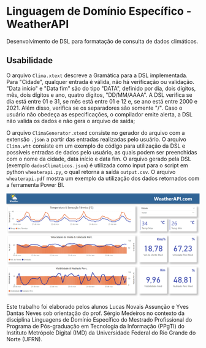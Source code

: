 # Linguagem de Domínio Específico - WeatherAPI

Desenvolvimento de DSL para formatação de consulta de dados climáticos.

## Usabilidade

O arquivo <code>Clima.xtext</code> descreve a Gramática para a DSL implementada. Para "Cidade", qualquer entrada é válida, não há verificação ou validação. "Data início" e "Data fim" são do tipo "DATA", definido por dia, dois dígitos, mês, dois dígitos e ano, quatro dígitos, "DD/MM/AAAA". A DSL verifica se dia está entre 01 e 31, se mês está entre 01 e 12 e, se ano está entre 2000 e 2021. Além disso, verifica se os separadores são somente "/". Caso o usuário não obedeça as especificações, o compilador emite alerta, a DSL não valida os dados e não gera o arquivo de saída;

O arquivo <code>ClimaGenerator.xtend</code> consiste no gerador do arquivo com a extensão <code>.json</code> a partir das entradas realizadas pelo usuário. O arquivo <code>Clima.wht</code> consiste em um exemplo de código para utilização da DSL e possíveis entradas de dados pelo usuário, as quais podem ser preenchidas com o nome da cidade, data início e data fim. O arquivo gerado pela DSL (exemplo <code>dadosClimaticos.json</code>) é utilizada como input para o script em python <code>wheaterapi.py</code>, o qual retorna a saída <code>output.csv</code>. O arquivo <code>wheaterapi.pdf</code> mostra um exemplo da utilização dos dados retornados com a ferramenta Power BI.

<div style="text-align:center"><img src="/static/weatherapi.png" /></div>

Este trabalho foi elaborado pelos alunos Lucas Novais Assunção e Yves Dantas Neves sob orientação do prof. Sérgio Medeiros no contexto da disciplina Linguagens de Domínio Específico do Mestrado Profissional do Programa de Pós-graduação em Tecnologia da Informação (PPgTI) do Instituto Metrópole Digital (IMD) da Universidade Federal do Rio Grande do Norte (UFRN).
